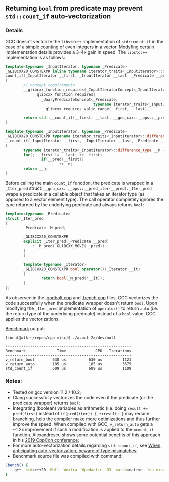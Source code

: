 ## Returning `bool` from predicate may prevent `std::count_if` auto-vectorization

### Details

GCC doesn't vectorize the ```libstdc++``` implementation of ```std::count_if``` in the case of a simple counting of even integers in a vector. Modyfing certain implementation details provides a 3-4x gain in speed.
The ```libstdc++``` implementation is as follows:

```cpp
template<typename _InputIterator, typename _Predicate>
_GLIBCXX20_CONSTEXPR inline typename iterator_traits<_InputIterator>::difference_type
count_if(_InputIterator __first, _InputIterator __last, _Predicate __pred)
{
        // concept requirements
        __glibcxx_function_requires(_InputIteratorConcept<_InputIterator>)
            __glibcxx_function_requires(
                _UnaryPredicateConcept<_Predicate,
                                       typename iterator_traits<_InputIterator>::value_type>)
                __glibcxx_requires_valid_range(__first, __last);

        return std::__count_if(__first, __last, __gnu_cxx::__ops::__pred_iter(__pred));
}

template<typename _InputIterator, typename _Predicate>
_GLIBCXX20_CONSTEXPR typename iterator_traits<_InputIterator>::difference_type
__count_if(_InputIterator __first, _InputIterator __last, _Predicate __pred)
{
        typename iterator_traits<_InputIterator>::difference_type __n = 0;
        for(; __first != __last; ++__first)
                if(__pred(__first))
                        ++__n;
        return __n;
}

```

Before calling the main ```count_if``` function, the predicate is wrapped in a ```_Iter_pred``` struct: ```__gnu_cxx::__ops::__pred_iter(__pred)```.
```_Iter_pred``` wraps a predicate in a callable object that takes an iterator type (as opposed to a vector element type). The call operator completely ignores the type returned by the underlying predicate and always returns ```bool```:

```cpp
template<typename _Predicate>
struct _Iter_pred
{
        _Predicate _M_pred;

        _GLIBCXX20_CONSTEXPR
        explicit _Iter_pred(_Predicate __pred)
            : _M_pred(_GLIBCXX_MOVE(__pred))
        {
        }

        template<typename _Iterator>
        _GLIBCXX20_CONSTEXPR bool operator()(_Iterator __it)
        {
                return bool(_M_pred(*__it));
        }
};
```

As observed in the [.godbolt.cpp](bool_returned_prevents_vectorization.godbolt.cpp) and [.bench.cpp](bool_returned_prevents_vectorization.bench.cpp) files, GCC vectorizes the code successfully when the predicate wrapper doesn't return ```bool```. Upon modifying the ```_Iter_pred``` implementation of ```operator()``` to return ```auto``` (i.e. the return type of the underlying predicate) instead of a ```bool``` value, GCC applies the vectorizations.

[Benchmark](bool_returned_prevents_vectorization.bench.cpp) output:
```
[ionut@wtk:~/repos/cpp-misc]$ ./a.out 2>/dev/null

--------------------------------------------------------
Benchmark              Time             CPU   Iterations
--------------------------------------------------------
v_return_bool        630 us          630 us         1121
v_return_auto        185 us          185 us         3575
std_count_if         609 us          609 us         1109
```

### Notes:
+ Tested on gcc version 11.2 / 10.2;
+ Clang successfully vectorizes the code even if the predicate (or the predicate wrapper) returns ```bool```;
+ Integrating (boolean) variables as arithmetic (i.e. doing `result += pred(first)` instead of `if(pred(iter)) { ++result; }` may reduce branching, help the compiler make more optimizations and thus further improve the speed. When compiled with GCC, `v_return_auto` gets a ~1.2x improvement if such a modification is applied to the `mcount_if` function. Alexandrescu shows some potential benefits of this approach in his [2019 CppCon conference](https://youtu.be/FJJTYQYB1JQ);
+ For more auto-vectorization details regarding `std::count_if`, see [When anticipating auto-vectorization, beware of type mismatches](https://github.com/niculaionut/cpp-misc/blob/main/simd_prefers_32bit_data.md);
+ Benchmark source file was compiled with command:
```sh
Cbench() {
    g++ -std=c++20 -Wall -Wextra -Wpedantic -O3 -march=native -fno-exceptions -flto "$@" -lbenchmark
}
```
